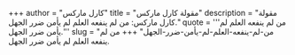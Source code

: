 +++
author = "كارل ماركس"
title = "مقولة كارل ماركس"
description = "مقولة كارل ماركس: من لم ينفعه العلم لم يأمن ضرر الجهل."
quote = '''من لم ينفعه العلم لم يأمن ضرر الجهل.'''
slug = "من-لم-ينفعه-العلم-لم-يأمن-ضرر-الجهل"
+++
من لم ينفعه العلم لم يأمن ضرر الجهل.
